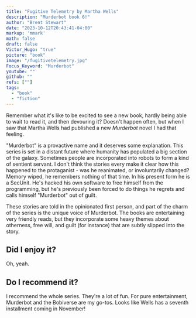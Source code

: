 ```yaml
---
title: "Fugitive Telemetry by Martha Wells"
description: "Murderbot book 6!"
author: "Brent Stewart"
date: "2023-10-12T20:43:41-04:00"
markup: 'mmark'
math: false
draft: false
Victor_Hugo: "true"
picture: "book"
image: "/fugitivetelemetry.jpg"
Focus_Keyword: "Murderbot"
youtube: ""
github: ""
refs: [""]
tags:
  - "book"
  - "fiction"
---
```

Remember what it's like to be excited to see a new book, hardly being able to wait to read it, and then devouring it?  Doesn't happen often, but when I saw that Martha Wells had published a new _Murderbot_ novel I had that feeling.

"Murderbot" is a provactive name and it deserves some explanation.  This series is set in a distant future where humanity has populated a big section of the galaxy.  Sometimes people are incorporated into robots to form a kind of sentient servant.  I don't think the stories every make it clear how this happened to the protaganist - was he reanimated, or involuntarily changed?  Memory wiped, he remembers nothing of that time.  In his present form he is a SecUnit.  He's hacked his own software to free himself from the programming, but he's previously been forced to do things he regrets and calls himself "Murderbot" out of guilt.

These stories are told in the opinionated first person, and part of the charm of the series is the unique voice of Murderbot.  The books are entertaining very friendly reads, but they incorporate some heavy themes about otherness, free will, and guilt (for instance) that are subtly slipped into the story.

## Did I enjoy it?
Oh, yeah.

## Do I recommend it?
I recommend the whole series.  They're a lot of fun.  For pure entertainment, Murderbot and the Bobiverse are my go-tos.  Looks like Wells has a seventh installment coming in November!